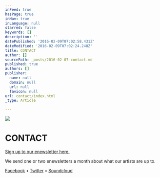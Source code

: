 ```yaml
---
inFeed: true
hasPage: true
inNav: true
inLanguage: null
starred: false
keywords: []
description: ''
datePublished: '2016-02-09T07:02:58.431Z'
dateModified: '2016-02-09T07:02:24.248Z'
title: CONTACT
author: []
sourcePath: _posts/2016-02-07-contact.md
published: true
authors: []
publisher:
  name: null
  domain: null
  url: null
  favicon: null
url: contact/index.html
_type: Article

---
```

![](https://the-grid-user-content.s3-us-west-2.amazonaws.com/a69163fb-92f4-4ea2-9100-42fb746bd5e2.JPG)

# CONTACT

[Sign up to our enewsletter here.][0]

We send one or two enewsletters a month about what our artists are up to. 

[Facebook][1] • [Twitter][2] • [Soundcloud][3]

[0]: http://eepurl.com/c2Dt
[1]: https://www.facebook.com/chronologyarts
[2]: https://twitter.com/chronologyarts
[3]: https://soundcloud.com/chronologyarts